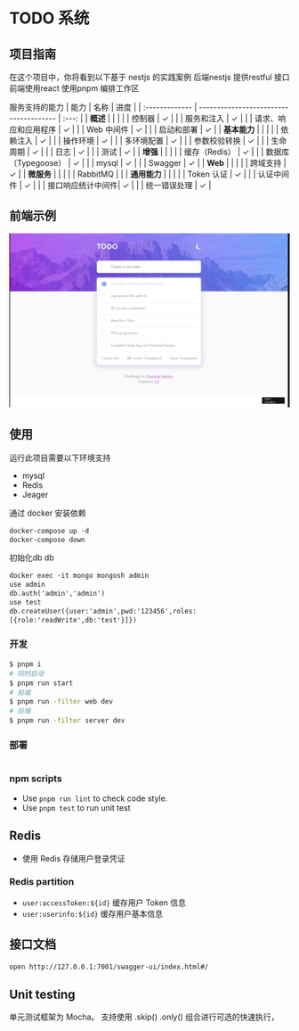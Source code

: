 # TODO 系统

## 项目指南
在这个项目中，你将看到以下基于 nestjs 的实践案例 
后端nestjs 提供restful 接口
前端使用react
使用pnpm 编排工作区

服务支持的能力
| 能力       | 名称                                   | 进度  |
| :------------- | -------------------------------------- | :---: |
| **概述**   |                                        |       |
|                | 控制器                             |   ✓   |
|                | 服务和注入                 |   ✓   |
|                | 请求、响应和应用程序     |   ✓   |
|                | Web 中间件                         |   ✓   |
|                | 启动和部署                       |   ✓   |
| **基本能力**   |                                   |       |
|                | 依赖注入                   |   ✓   |
|                | 操作环境                  |   ✓   |
|                | 多环境配置                                             |   ✓   |
|                | 参数校验转换          |   ✓   |
|                | 生命周期                             |   ✓   |
|                | 日志                                 |   ✓   |
|                | 测试                                   |   ✓   |
| **增强**       |                                     |       |
|                | 缓存（Redis）                          |   ✓   |
|                | 数据库（Typegoose）                      |   ✓   |
|                | mysql                                |   ✓   |
|                | Swagger                                |   ✓   |
| **Web**    |                                         |       |
|                |      跨域支持                               |   ✓   |
| **微服务**     |                                         |       |
|                | RabbitMQ                               |      |
| **通用能力**   |                                         |       |
|                | Token 认证                  |   ✓   |
|                | 认证中间件             |   ✓   |
|                | 接口响应统计中间件|   ✓   |
|                | 统一错误处理                  |   ✓   |


## 前端示例
![image](./example.png)

## 使用

运行此项目需要以下环境支持
- mysql
- Redis
- Jeager

通过 docker 安装依赖
```
docker-compose up -d
docker-compose down
```

初始化db db
```
docker exec -it mongo mongosh admin
use admin
db.auth('admin','admin')
use test
db.createUser({user:'admin',pwd:'123456',roles:[{role:'readWrite',db:'test'}]})

```

### 开发

```bash
$ pnpm i
# 同时启动
$ pnpm run start
# 前端
$ pnpm run -filter web dev 
# 后端
$ pnpm run -filter server dev 
```

### 部署
```

```

### npm scripts
* Use `pnpm run lint` to check code style.
* Use `pnpm test` to run unit test

## Redis
- 使用 Redis 存储用户登录凭证

### Redis partition

- `user:accessToken:${id}` 缓存用户 Token 信息
- `user:userinfo:${id}` 缓存用户基本信息


## 接口文档
```bash
open http://127.0.0.1:7001/swagger-ui/index.html#/
```


## Unit testing
单元测试框架为 Mocha。
支持使用 .skip() .only() 组合进行可选的快速执行，